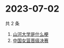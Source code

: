 # 2023-07-02

共 2 条

<!-- BEGIN ZHIHUSEARCH -->
<!-- 最后更新时间 Sun Jul 02 2023 11:21:21 GMT+0800 (China Standard Time) -->
1. [山河大学是什么梗](https://www.zhihu.com/search?q=山河大学是什么梗)
1. [中国女篮晋级决赛](https://www.zhihu.com/search?q=中国女篮晋级决赛)
<!-- END ZHIHUSEARCH -->
